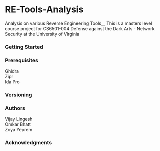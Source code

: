 # RE-Tools-Analysis
Analysis on various Reverse Engineering Tools__
This is a masters level course project for CS6501-004 Defense against the Dark Arts - Network Security at the University of Virginia

### Getting Started

### Prerequisites
Ghidra<br />
Zipr<br />
Ida Pro<br />

### Versioning

### Authors
Vijay Lingesh<br />
Omkar Bhatt<br />
Zoya Yeprem<br />


### Acknowledgments
